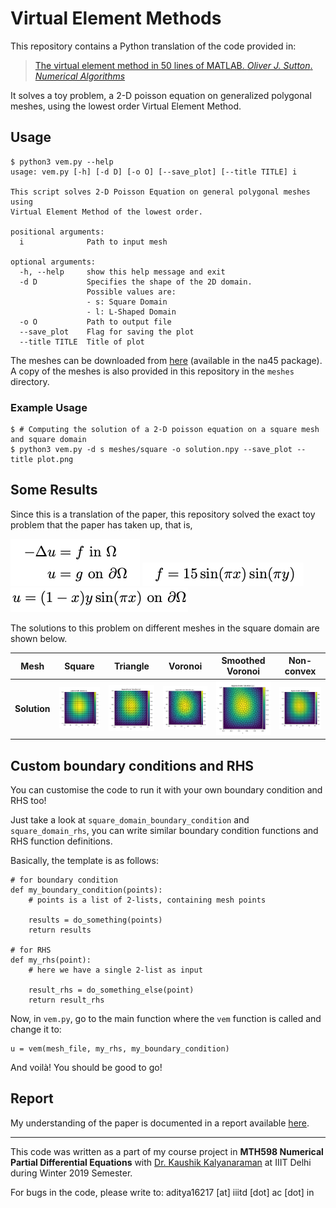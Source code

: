 # Virtual Element Methods

This repository contains a Python translation of the code provided in:

>[The virtual element method in 50 lines of MATLAB. *Oliver J. Sutton*. *Numerical Algorithms*](https://dl.acm.org/doi/10.1007/s11075-016-0235-3)

It solves a toy problem, a 2-D poisson equation on generalized polygonal meshes, using the lowest order Virtual Element Method.


## Usage

```
$ python3 vem.py --help
usage: vem.py [-h] [-d D] [-o O] [--save_plot] [--title TITLE] i

This script solves 2-D Poisson Equation on general polygonal meshes using
Virtual Element Method of the lowest order.

positional arguments:
  i              Path to input mesh

optional arguments:
  -h, --help     show this help message and exit
  -d D           Specifies the shape of the 2D domain.
                 Possible values are:
                 - s: Square Domain
                 - l: L-Shaped Domain
  -o O           Path to output file
  --save_plot    Flag for saving the plot
  --title TITLE  Title of plot
```

The meshes can be downloaded from [here](http://www.netlib.org/numeralgo/) (available in the na45 package). A copy of the meshes is also provided in this repository in the `meshes` directory.


### Example Usage

```
$ # Computing the solution of a 2-D poisson equation on a square mesh and square domain
$ python3 vem.py -d s meshes/square -o solution.npy --save_plot --title plot.png
```

## Some Results

Since this is a translation of the paper, this repository solved the exact toy problem that the paper has taken up, that is,

![problem](assets/problem.png "Problem")
![rhs](assets/rhs.png "RHS")
![boundary](assets/boundary.png "boundary")

The solutions to this problem on different meshes in the square domain are shown below.

| **Mesh** | Square | Triangle | Voronoi | Smoothed Voronoi | Non-convex |
| -------- | ------------- | ------------- | ------------- | ------------- | ------------- |
| **Solution** | <img src="assets/plots/u_sd_s.png" width=1200px /> | <img src="assets/plots/u_sd_t.png" width=1200px /> | <img src="assets/plots/u_sd_v.png" width=1200px /> | <img src="assets/plots/u_sd_sv.png" width=1200px /> | <img src="assets/plots/u_sd_nc.png" width=1200px /> |


## Custom boundary conditions and RHS

You can customise the code to run it with your own boundary condition and RHS too!

Just take a look at `square_domain_boundary_condition` and `square_domain_rhs`, you can write similar boundary condition functions and RHS function definitions. 

Basically, the template is as follows:

```
# for boundary condition
def my_boundary_condition(points):
    # points is a list of 2-lists, containing mesh points
    
    results = do_something(points)
    return results

# for RHS
def my_rhs(point):
    # here we have a single 2-list as input

    result_rhs = do_something_else(point)
    return result_rhs
```

Now, in `vem.py`, go to the main function where the `vem` function is called and change it to:

```
u = vem(mesh_file, my_rhs, my_boundary_condition)
```

And voilà! You should be good to go! 

## Report

My understanding of the paper is documented in a report available [here](https://justachetan.github.io/proposts/NPDE_report.pdf).


- - -

This code was written as a part of my course project in **MTH598 Numerical Partial Differential Equations** with [Dr. Kaushik Kalyanaraman](https://www.iiitd.ac.in/kaushik) at IIIT Delhi during Winter 2019 Semester. 

For bugs in the code, please write to: aditya16217 [at] iiitd [dot] ac [dot] in



